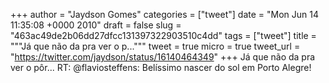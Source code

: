 
+++
author = "Jaydson Gomes"
categories = ["tweet"]
date = "Mon Jun 14 11:35:08 +0000 2010"
draft = false
slug = "463ac49de2b06dd27dfcc131397322903510c4dd"
tags = ["tweet"]
title = """Já que não da pra ver o p..."""
tweet = true
micro = true
tweet_url = "https://twitter.com/jaydson/status/16140464349"
+++
Já que não da pra ver o pôr... RT: @flaviosteffens: Belíssimo nascer do sol em Porto Alegre!
